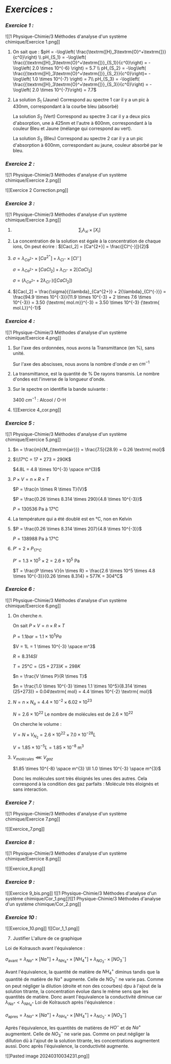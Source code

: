 # _**Exercices :**_

### _**Exercice 1 :**_

![[1 Physique-Chimie/3 Méthodes d'analyse d'un système chimique/Exercice 1.png]]


1. On sait que : $pH = -\log\left( \frac{\textrm{[H}_3\textrm{O}^+\textrm{]}}{c^0}\right) \\ pH_{S_1} = -\log\left( \frac{{\textrm{[H}_3\textrm{O}^+\textrm{]}}_{S_1}}{c^0}\right) = -\log\left( 2.0 \times 10^{-6} \right) = 5.7 \\ pH_{S_2} = -\log\left( \frac{{\textrm{[H}_3\textrm{O}^+\textrm{]}}_{S_2}}{c^0}\right)= -\log\left( 1.0 \times 10^{-7} \right) = 7\\ pH_{S_3} = -\log\left( \frac{{\textrm{[H}_3\textrm{O}^+\textrm{]}}_{S_3}}{c^0}\right) = -\log\left( 2.0 \times 10^{-7}\right) = 7.7$
2. La solution $S_1$ (Jaune) Correspond au spectre 1 car il y a un pic à 430nm, correspondant à la courbe bleu (absorbé)
   
   La solution $S_2$ (Vert) Correspond au spectre 3 car il y a deux pics d'absorption, une à 425nm et l'autre à 600nm, correspondant à la couleur Bleu et Jaune (mélange qui correspond au vert).

   La solution $S_3$ (Bleu) Correspond au spectre 2 car il y a un pic d'absorption à 600nm, correspondant au jaune, couleur absorbé par le bleu. 

### _**Exercice 2 :**_

![[1 Physique-Chimie/3 Méthodes d'analyse d'un système chimique/Exercice 2.png]]

![[Exercice 2 Correction.png]]

### _**Exercice 3 :**_

![[1 Physique-Chimie/3 Méthodes d'analyse d'un système chimique/Exercice 3.png]]

1. $$\sum_{i} {{\lambda}_x}_i \times [X_i]$$
2. La concentration de la solution est égale à la concentration de chaque ions, On peut écrire : $[Cacl_2] = [Ca^{2+}] = \frac{[Cl^{-}]}{2}$
3. $\sigma = {\lambda}_{Ca^{2+}} \times [Ca^{2^{+}}] + {\lambda}_{Cl^{-}} \times [Cl^{-}]$
 
	$\sigma = {\lambda}_{Ca^{2+}} \times [CaCl_2] + {\lambda}_{Cl^{-}} \times 2[CaCl_2]$
 
	$\sigma = ({\lambda}_{Ca^{2+}} + 2{\lambda}_{Cl^{-}})([CaCl_2])$

4. $[Cacl_2] = \frac{\sigma}{{\lambda}_{Ca^{2+}} + 2{\lambda}_{Cl^{-}}} = \frac{94.9 \times 10^{-3}}{11.9 \times 10^{-3} + 2 \times 7.6 \times 10^{-3}} = 3.50 {\textrm{ mol.m}}^{-3} = 3.50 \times 10^{-3} {\textrm{ mol.L}}^{-1}$

### _**Exercice 4 :**_

![[1 Physique-Chimie/3 Méthodes d'analyse d'un système chimique/Exercice 4.png]]

1. Sur l'axe des ordonnées, nous avons la Transmittance (en %), sans unité. 

	Sur l'axe des abscisses, nous avons la nombre d'onde $\sigma$ en $cm^{-1}$
	
2. La transmittance, est la quantité de % De rayons transmis. Le nombre d'ondes est l'inverse de la longueur d'onde.

3. Sur le spectre on identifie la bande suivante :

	3400 $cm^{-1}$ : Alcool / $\textrm{O-H}$
	
4. ![[Exercice 4_cor.png]]

### _**Exercice 5 :**_

![[1 Physique-Chimie/3 Méthodes d'analyse d'un système chimique/Exercice 5.png]]

1. $n = \frac{m}{M_{\textrm{air}}} = \frac{7.5}{28.9} = 0.26 \textrm{ mol}$

3. $\\17°C = 17 + 273 = 290K$

	$4.8L = 4.8 \times 10^{-3} \space m^{3}$
	
1. $P \times V = n \times R \times T$

	$P = \frac{n \times R \times T}{V}$ 
	
	$P = \frac{0.26 \times 8.314 \times 290}{4.8 \times 10^{-3}}$

	$P = 130 536 \textrm{ Pa à 17°C}$
4. La température qui a été doublé est en °C, non en Kelvin
5. $P = \frac{0.26 \times 8.314 \times 207}{4.8 \times 10^{-3}}$

	$P = 138 988 \textrm{ Pa à 17°C}$

6. $P' = 2 \times P_{17°C}$ 
   
   $P' = 1.3 \times 10^{5} \times 2 = 2.6 \times 10^5 \textrm{ Pa}$

	$T = \frac{P \times V}{n \times R} = \frac{2.6 \times 10^5 \times 4.8 \times 10^{-3}}{0.26 \times 8.314} = 577K = 304°C$

### _**Exercice 6 :**_

![[1 Physique-Chimie/3 Méthodes d'analyse d'un système chimique/Exercice 6.png]]

1. On cherche $n$.

	On sait $P \times V = n \times R \times T$ 

	$P = 1.1 bar = 1.1 \times 10^{5} Pa$

	$V = 1L = 1 \times 10^{-3} \space  m^3$

	$R = 8.314 SI$

	$T = 25°C = (25 + 273)K = 298K$

	$n = \frac{V \times P}{R \times T}$ 

	$n = \frac{1.0 \times 10^{-3} \times 1.1 \times 10^5}{8.314 \times (25+273)} = 0.04\textrm{ mol} = 4.4 \times 10^{-2} \textrm{ mol}$

2. $N = n \times N_a = 4.4 \times 10^{-2} \times 6.02 \times 10^{23}$ 

	$N = 2.6 \times 10^{22}$ 
	Le nombre de molécules est de $2.6 \times 10^{22}$

	On cherche le volume :

	$V = N \times V_{N_2} = 2.6 \times 10^{22} \times 7.0 \times 10^{-28} L$

	$V = 1.85 \times 10^{-5}L = 1.85 \times 10^{-8} \textrm{ m}^{3}$

3. $V_{molécules} \lll V_{gaz}$
 
	$1.85 \times 10^{-8} \space m^{3} \lll 1.0 \times 10^{-3} \space m^{3}$
	
	Donc les molécules sont très éloignés les unes des autres. Cela correspond à la condition des gaz parfaits : Molécule très éloignés et sans interaction. 
### _**Exercice 7 :**_

![[1 Physique-Chimie/3 Méthodes d'analyse d'un système chimique/Exercice 7.png]]

![[Exercice_7.png]]

### _**Exercice 8 :**_

![[1 Physique-Chimie/3 Méthodes d'analyse d'un système chimique/Exercice 8.png]]

![[Exercice_8.png]]

### _**Exercice 9 :**_

![[Exercice 9_bis.png]]
![[1 Physique-Chimie/3 Méthodes d'analyse d'un système chimique/Cor_1.png]]![[1 Physique-Chimie/3 Méthodes d'analyse d'un système chimique/Cor_2.png]]

### _**Exercice 10 :**_

![[Exercice_10.png]]
![[Cor_1_1.png]]

7. Justifier L'allure de ce graphique

Loi de Kolrausch avant l'équivalence : 

$\sigma_{\textrm{avant}} = \lambda_{Na^+} \times [Na^+] + \lambda_{NH_4^+} \times [{NH_4^+}] + \lambda_{NO_3^-} \times [{NO_3^-}]$

Avant l'équivalence, la quantité de matière de $NH_4^+$ diminus tandis que la quantité de matière de $Na^+$ augmente. Celle de $NO_3^-$ ne varie pas. Comme on peut négliger la dilution (droite et non des ccourbes) dpu à l'ajout de la solution titrante, la concentration évolue dans le même sens que les quantités de matière. Donc avant l'équivalence la conductivité diminue car $\lambda_{Na^+} < \lambda_{NH_4^+}$ 
Loi de Kolrausch après l'équivalence : 

$\sigma_{\textrm{apres}} = \lambda_{Na^+} \times [Na^+] + \lambda_{NH_4^+} \times [{NH_4^+}] + \lambda_{NO_3^-} \times [{NO_3^-}]$

Après l'équivalence, les quantités de matières de $HO^-$ et de $Na^+$ augmentent. Celle de $NO_3^-$ ne varie pas. Comme on peut négliger la dillution dû à l'ajout de la solution titrante, les concentrations augmentent aussi. Donc après l'équivalence, la conductivité augmente.

![[Pasted image 20240310034231.png]]